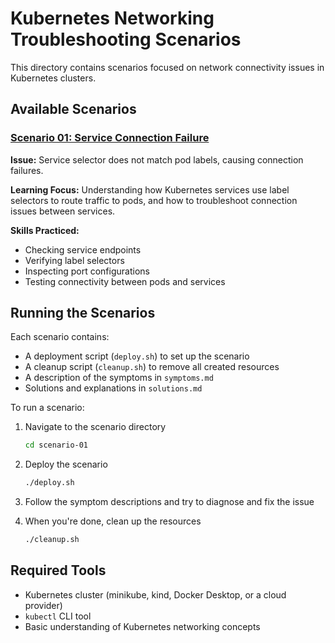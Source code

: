 # Kubernetes Networking Troubleshooting Scenarios

This directory contains scenarios focused on network connectivity issues in Kubernetes clusters.

## Available Scenarios

### [Scenario 01: Service Connection Failure](./scenario-01/)

**Issue:** Service selector does not match pod labels, causing connection failures.

**Learning Focus:** Understanding how Kubernetes services use label selectors to route traffic to pods, and how to troubleshoot connection issues between services.

**Skills Practiced:**
- Checking service endpoints
- Verifying label selectors
- Inspecting port configurations
- Testing connectivity between pods and services

## Running the Scenarios

Each scenario contains:
- A deployment script (`deploy.sh`) to set up the scenario
- A cleanup script (`cleanup.sh`) to remove all created resources
- A description of the symptoms in `symptoms.md`
- Solutions and explanations in `solutions.md`

To run a scenario:

1. Navigate to the scenario directory
   ```bash
   cd scenario-01
   ```

2. Deploy the scenario
   ```bash
   ./deploy.sh
   ```

3. Follow the symptom descriptions and try to diagnose and fix the issue
   
4. When you're done, clean up the resources
   ```bash
   ./cleanup.sh
   ```

## Required Tools

- Kubernetes cluster (minikube, kind, Docker Desktop, or a cloud provider)
- `kubectl` CLI tool
- Basic understanding of Kubernetes networking concepts 